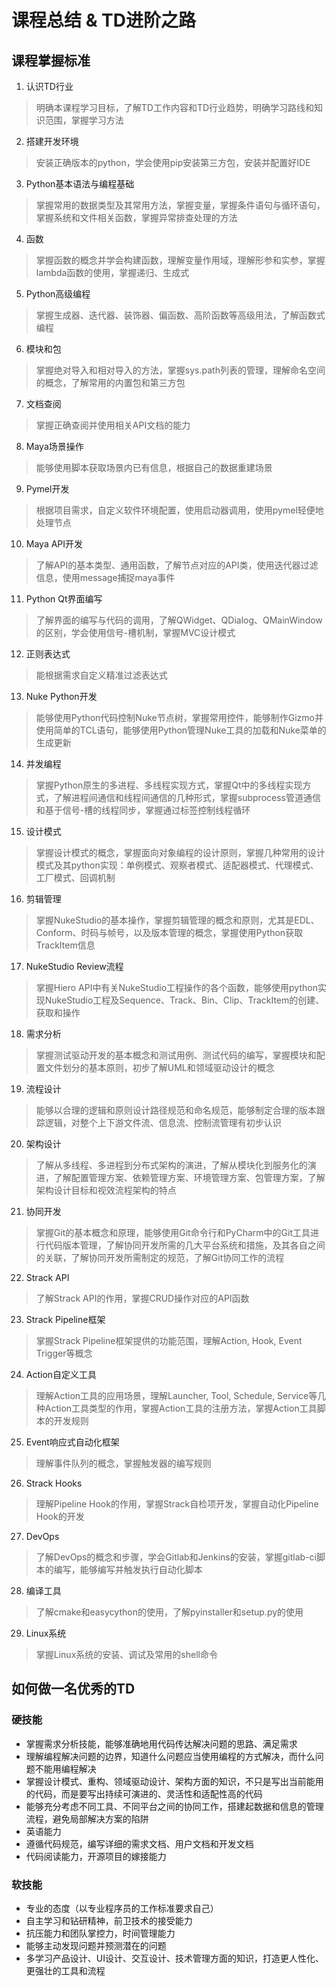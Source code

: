 # 课程总结 & TD进阶之路

## 课程掌握标准
1. 认识TD行业
> 明确本课程学习目标，了解TD工作内容和TD行业趋势，明确学习路线和知识范围，掌握学习方法

2. 搭建开发环境
> 安装正确版本的python，学会使用pip安装第三方包，安装并配置好IDE

3. Python基本语法与编程基础
> 掌握常用的数据类型及其常用方法，掌握变量，掌握条件语句与循环语句，掌握系统和文件相关函数，掌握异常排查处理的方法

4. 函数
> 掌握函数的概念并学会构建函数，理解变量作用域，理解形参和实参，掌握lambda函数的使用，掌握递归、生成式

5. Python高级编程
> 掌握生成器、迭代器、装饰器、偏函数、高阶函数等高级用法，了解函数式编程

6. 模块和包
> 掌握绝对导入和相对导入的方法，掌握sys.path列表的管理，理解命名空间的概念，了解常用的内置包和第三方包

7. 文档查阅
> 掌握正确查阅并使用相关API文档的能力

8. Maya场景操作
> 能够使用脚本获取场景内已有信息，根据自己的数据重建场景

9. Pymel开发
> 根据项目需求，自定义软件环境配置，使用启动器调用，使用pymel轻便地处理节点

10. Maya API开发
> 了解API的基本类型、通用函数，了解节点对应的API类，使用迭代器过滤信息，使用message捕捉maya事件

11. Python Qt界面编写
> 了解界面的编写与代码的调用，了解QWidget、QDialog、QMainWindow的区别，学会使用信号-槽机制，掌握MVC设计模式

12. 正则表达式
> 能根据需求自定义精准过滤表达式

13. Nuke Python开发
> ﻿能够使用Python代码控制Nuke节点树，掌握常用控件，能够制作Gizmo并使用简单的TCL语句，能够使用Python管理Nuke工具的加载和Nuke菜单的生成更新

14. 并发编程
> 掌握Python原生的多进程、多线程实现方式，掌握Qt中的多线程实现方式，了解进程间通信和线程间通信的几种形式，掌握subprocess管道通信和基于信号-槽的线程同步，掌握通过标签控制线程循环

15. 设计模式
> ﻿掌握设计模式的概念，掌握面向对象编程的设计原则，掌握几种常用的设计模式及其python实现：单例模式、观察者模式、适配器模式、代理模式、工厂模式、回调机制

16. 剪辑管理
> ﻿掌握NukeStudio的基本操作，掌握剪辑管理的概念和原则，尤其是EDL、Conform、时码与帧号，以及版本管理的概念，掌握使用Python获取TrackItem信息

17. NukeStudio Review流程
> ﻿掌握Hiero API中有关NukeStudio工程操作的各个函数，能够使用python实现NukeStudio工程及Sequence、Track、Bin、Clip、TrackItem的创建、获取和操作

18. 需求分析
> ﻿掌握测试驱动开发的基本概念和测试用例、测试代码的编写，掌握模块和配置文件划分的基本原则，初步了解UML和领域驱动设计的概念

19. 流程设计
> ﻿能够以合理的逻辑和原则设计路径规范和命名规范，能够制定合理的版本跟踪逻辑，对整个上下游文件流、信息流、控制流管理有初步认识

20. 架构设计
> 了解从多线程、多进程到分布式架构的演进，了解从模块化到服务化的演进，了解配置管理方案、依赖管理方案、环境管理方案、包管理方案，了解架构设计目标和视效流程架构的特点

21. 协同开发
> 掌握Git的基本概念和原理，能够使用Git命令行和PyCharm中的Git工具进行代码版本管理，了解协同开发所需的几大平台系统和措施，及其各自之间的关联，了解协同开发所需制定的规范，了解Git协同工作的流程

22. Strack API
> 了解Strack API的作用，掌握CRUD操作对应的API函数

23. Strack Pipeline框架
> 掌握Strack Pipeline框架提供的功能范围，理解Action, Hook, Event Trigger等概念

24. Action自定义工具
> 理解Action工具的应用场景，理解Launcher, Tool, Schedule, Service等几种Action工具类型的作用，掌握Action工具的注册方法，掌握Action工具脚本的开发规则

25. Event响应式自动化框架
> 理解事件队列的概念，掌握触发器的编写规则

26. Strack Hooks
> 理解Pipeline Hook的作用，掌握Strack自检项开发，掌握自动化Pipeline Hook的开发

27. DevOps
> 了解DevOps的概念和步骤，学会Gitlab和Jenkins的安装，掌握gitlab-ci脚本的编写，能够编写并触发执行自动化脚本

28. 编译工具
> 了解cmake和easycython的使用，了解pyinstaller和setup.py的使用

29. Linux系统
> 掌握Linux系统的安装、调试及常用的shell命令

## 如何做一名优秀的TD

### 硬技能
* 掌握需求分析技能，能够准确地用代码传达解决问题的思路、满足需求
* 理解编程解决问题的边界，知道什么问题应当使用编程的方式解决，而什么问题不能用编程解决
* 掌握设计模式、重构、领域驱动设计、架构方面的知识，不只是写出当前能用的代码，而是要写出持续可演进的、灵活性和适配性高的代码
* 能够充分考虑不同工具、不同平台之间的协同工作，搭建起数据和信息的管理流程，避免局部解决方案的陷阱
* 英语能力
* 遵循代码规范，编写详细的需求文档、用户文档和开发文档
* 代码阅读能力，开源项目的嫁接能力

### 软技能
* 专业的态度（以专业程序员的工作标准要求自己）
* 自主学习和钻研精神，前卫技术的接受能力
* 抗压能力和团队掌控力，时间管理能力
* 能够主动发现问题并预测潜在的问题
* 多学习产品设计、UI设计、交互设计、技术管理方面的知识，打造更人性化、更强壮的工具和流程
